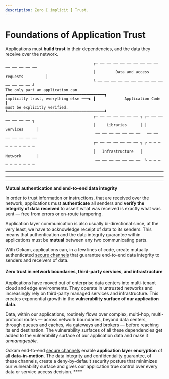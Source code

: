 ```yaml
---
description: Zero [ implicit ] Trust.
---
```


# Foundations of Application Trust

Applications must **build trust** in their dependencies, and the data they receive over the network.

```
                                       ┌─ ── ── ── ── ── ── ── ── ── ── ── ── ── ── 
                                       │         Data and access requests          │
                                       └ ── ── ── ── ── ── ── ── ── ── ── ── ── ── ┘
The only part an application can       ┏━━━━━━━━━━━━━━━━━━━━━━━━━━━━━━━━━━━━━━━━━━━┓
implicitly trust, everything else ───▶ ┃             Application Code              ┃
must be explicitly verified.           ┗━━━━━━━━━━━━━━━━━━━━━━━━━━━━━━━━━━━━━━━━━━━┛
                                       ┌─ ── ── ── ── ── ── ┐ ┌─ ── ── ── ── ── ── ┐
                                       │     Libraries      │ │      Services      │
                                        ── ── ── ── ── ── ──   ── ── ── ── ── ── ── 
                                       ┌─ ── ── ── ── ── ── ┐ ┌ ─ ─ ─ ─ ─ ─ ─ ─ ─ ─ 
                                       │   Infrastructure   │        Network       │
                                        ── ── ── ── ── ── ──  └ ─ ─ ─ ─ ─ ─ ─ ─ ─ ─ 
```

****

****

****

**Mutual authentication and end-to-end data integrity**

In order to trust information or instructions, that are received over the network, applications must **authenticate** all senders and **verify the integrity of data** **received** to assert what was received is exactly what was sent — free from errors or en-route tampering.

Application layer communication is also usually bi-directional since, at the very least, we have to acknowledge receipt of data to its senders. This means that authentication and the data integrity guarantee within applications must be **mutual** between any two communicating parts.

With Ockam, applications can, in a few lines of code, create mutually authenticated [secure channels](command-line/secure-channels.md) that guarantee end-to-end data integrity to senders and receivers of data.

#### **Zero trust in network boundaries,** third-party services, and infrastructure

Applications have moved out of enterprise data centers into multi-tenant cloud and edge environments. They operate in untrusted networks and increasingly rely on third-party managed services and infrastructure. This creates exponential growth in the **vulnerability surface of our application data**.

Data, within our applications, routinely flows over complex, multi-hop, multi-protocol routes — across network boundaries, beyond data centers, through queues and caches, via gateways and brokers — before reaching its end destination. The vulnerability surfaces of all these dependencies get added to the vulnerability surface of our application data and make it _unmanageable_.

Ockam end-to-end [secure channels](command-line/secure-channels.md) enable **application layer encryption** of all **data-in-motion**. The data integrity and confidentiality guarantee, of these channels, create a deny-by-default security posture that minimizes our vulnerability surface and gives our application true control over every data or service access decision. ****&#x20;

